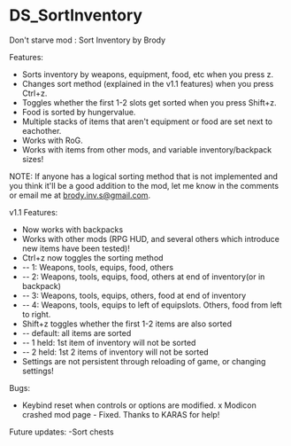 # DS_SortInventory
Don't starve mod : Sort Inventory by Brody

Features:
- Sorts inventory by weapons, equipment, food, etc when you press z.
- Changes sort method (explained in the v1.1 features) when you press Ctrl+z.
- Toggles whether the first 1-2 slots get sorted when you press Shift+z.
- Food is sorted by hungervalue.
- Multiple stacks of items that aren't equipment or food are set next to eachother.
- Works with RoG.
- Works with items from other mods, and variable inventory/backpack sizes!

NOTE: If anyone has a logical sorting method that is not implemented and you think it'll be a good addition to the mod, let me know in the comments or email me at brody.inv.s@gmail.com. 

v1.1 Features:
- Now works with backpacks
- Works with other mods (RPG HUD, and several others which introduce new items have been tested)!
- Ctrl+z now toggles the sorting method
- -- 1: Weapons, tools, equips, food, others
- -- 2: Weapons, tools, equips, food, others at end of inventory(or in backpack)
- -- 3: Weapons, tools, equips, others, food at end of inventory
- -- 4: Weapons, tools, equips to left of equipslots. Others, food from left to right.
- Shift+z toggles whether the first 1-2 items are also sorted
- -- default: all items are sorted
- -- 1 held: 1st item of inventory will not be sorted
- -- 2 held: 1st 2 items of inventory will not be sorted
- Settings are not persistent through reloading of game, or changing settings!

Bugs:
- Keybind reset when controls or options are modified.
x Modicon crashed mod page - Fixed. Thanks to KARAS for help!

Future updates:
-Sort chests
